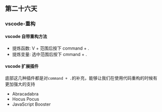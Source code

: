 ## 第二十六天

### vscode-重构

#### vscode 自带重构方法

- 提炼函数: V + 范围后按下 command + .
- 提炼变量: 选中范围后按下 cmmand + .

#### vscode 扩展插件

底部这几种插件都是对`command + .`的补充，能够让我们在使用代码重构的时候有更加强大的支持

- Abracadabra
- Hocus Pocus
- JavaScript Booster
